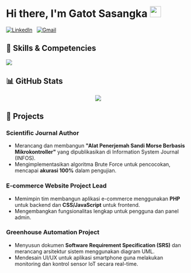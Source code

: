 # Hi there, I'm Gatot Sasangka <img src="https://media.giphy.com/media/hvRJCLFzcasrR4ia7z/giphy.gif" width="30px">

<a href="https://linkedin.com/in/Sasangka"><img src="https://img.shields.io/badge/LinkedIn-0077B5?style=for-the-badge&logo=linkedin&logoColor=white" alt="LinkedIn"/></a>
&nbsp;
<a href="mailto:sasangkagatot@gmail.com"><img src="https://img.shields.io/badge/Gmail-D14836?style=for-the-badge&logo=gmail&logoColor=white" alt="Gmail"/></a>


## 🔧 Skills & Competencies

<p align="left">
  <a href="https://skillicons.dev">
    <img src="https://skillicons.dev/icons?i=js,html,css,php,mysql,arduino,raspberrypi,cisco,git" />
  </a>
</p>

## 📊 GitHub Stats

<p align="center">
  <a href="https://github.com/anuraghazra/github-readme-stats">
    <img align="center" src="https://github-readme-stats.vercel.app/api/top-langs/?username=AffineCipher-0&layout=compact&theme=radical" />
  </a>
</p>

## 🚀 Projects

### **Scientific Journal Author**
- Merancang dan membangun **"Alat Penerjemah Sandi Morse Berbasis Mikrokontroller"** yang dipublikasikan di Information System Journal (INFOS).
- Mengimplementasikan algoritma Brute Force untuk pencocokan, mencapai **akurasi 100%** dalam pengujian.

### **E-commerce Website Project Lead**
- Memimpin tim membangun aplikasi e-commerce menggunakan **PHP** untuk backend dan **CSS/JavaScript** untuk frontend.
- Mengembangkan fungsionalitas lengkap untuk pengguna dan panel admin.

### **Greenhouse Automation Project** 
- Menyusun dokumen **Software Requirement Specification (SRS)** dan merancang arsitektur sistem menggunakan diagram UML.
- Mendesain UI/UX untuk aplikasi smartphone guna melakukan monitoring dan kontrol sensor IoT secara real-time.
